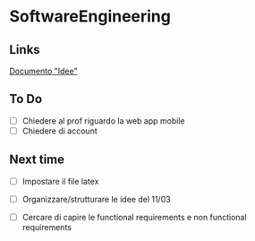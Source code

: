 
# SoftwareEngineering

## Links
[Documento "Idee"](https://docs.google.com/document/d/1m42KyGt-J5MM8goCJWPM5KvNqKv4sumKCRWranK6XfY/edit?tab=t.0)

## To Do
- [ ] Chiedere al prof riguardo la web app mobile
- [ ] Chiedere di account 
## Next time  
- [ ] Impostare il file latex 
- [ ] Organizzare/strutturare le idee del 11/03 
- [ ] Cercare di capire le functional requirements e non functional requirements

